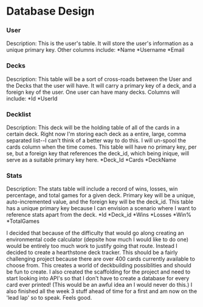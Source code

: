 # Database Design


### User

Description: This is the user's table. It will store the user's information as a unique primary key. Other columns include:
	*Name
	*Username
	*Email

### Decks

Description: This table will be a sort of cross-roads between the User and the Decks that the user will have. It will carry a primary key of a deck, and a foreign key of the user. One user can have many decks. Columns will include:
	*Id	
	*UserId

### Decklist

Description: This deck will be the holding table of all of the cards in a certain deck. Right now I'm storing each deck as a entire, large, comma separated list--I can't think of a better way to do this. I will un-spool the cards column when the time comes. This table will have no primary key, per se, but a foreign key that references the deck_id, which being inique, will serve as a suitable primary key here. 
	*Deck_Id
	*Cards
	*DeckName

### Stats

Description: The stats table will include a record of wins, losses, win percentage, and total games for a given deck. Primary key will be a unique, auto-incremented value, and the foreign key will be the deck_id. This table has a unique primary key because I can envision a scenario where I want to reference stats apart from the deck.
	*Id
	*Deck_id
	*Wins
	*Losses
	*Win%
	*TotalGames


 
I decided that because of the difficulty that would go along creating an environmental code calculator (depsite 
how much I would like to do one) would be entirely too much work to justify going that route. Instead I decided
to create a hearthstone deck tracker. This should be a fairly challenging project because there are over 400 cards currently available to choose from. This creates a world of deckbuilding possiblities and should be fun to create. I also created the scaffolding for the project and need to start looking into API's so that I don't have to create a database for every card ever printed! (This would be an awful idea an I would never do this.) I also finished all the week 3 stuff ahead of time for a first and am now on the 'lead lap' so to speak. Feels good. 


